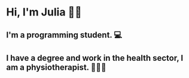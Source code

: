 # Hi, I'm Julia 👋😁

## I'm a programming student. 💻

## I have a degree and work in the health sector, I am a physiotherapist. 👩🏽‍⚕️



<!--
**j#ualencar95/jualencar95** is a ✨ _special_ ✨ repository because its `README.md` (this file) appears on your GitHub profile.

Here are some ideas to get you started:

- 🔭 I’m currently working on ...
- 🌱 I’m currently learning ...
- 👯 I’m looking to collaborate on ...
- 🤔 I’m looking for help with ...
- 💬 Ask me about ...
- 📫 How to reach me: ...
- 😄 Pronouns: ...
- ⚡ Fun fact: ...
-->
